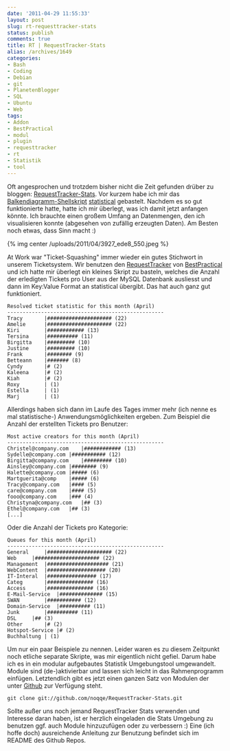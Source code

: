 ```yaml
---
date: '2011-04-29 11:55:33'
layout: post
slug: rt-requesttracker-stats
status: publish
comments: true
title: RT | RequestTracker-Stats
alias: /archives/1649
categories:
- Bash
- Coding
- Debian
- git
- PlanetenBlogger
- SQL
- Ubuntu
- Web
tags:
- Addon
- BestPractical
- modul
- plugin
- requesttracker
- rt
- Statistik
- tool
---
```


Oft  angesprochen und trotzdem bisher nicht die Zeit gefunden drüber zu bloggen: [RequestTracker-Stats](http://github.com/noqqe/RequestTracker-Stats). Vor kurzem habe ich mir das [Balkendiagramm-Shellskript](/archives/1611) [statistical](http://github.com/noqqe/statistical) gebastelt. Nachdem es so gut funktionierte hatte, hatte ich mir überlegt, was ich damit jetzt anfangen könnte. Ich brauchte einen großem Umfang an Datenmengen, den ich visualisieren konnte (abgesehen von zufällig erzeugten Daten). Am Besten noch etwas, dass Sinn macht :)

{% img center /uploads/2011/04/3927_ede8_550.jpeg %}

At Work war "Ticket-Squashing" immer wieder ein gutes Stichwort in unserem Ticketsystem. Wir benutzen den [RequestTracker](http://bestpractical.com/rt/) von [BestPractical](http://bestpractical.com) und ich hatte mir überlegt ein kleines Skript zu basteln, welches die Anzahl der erledigten Tickets pro User aus der MySQL Datenbank ausliesst und dann im Key:Value Format an statistical übergibt. Das hat auch ganz gut funktioniert.



    Resolved ticket statistic for this month (April)
    ---------------------------------------------------
    Tracy		|##################### (22)
    Amelie		|##################### (22)
    Kiri		|############ (13)
    Tersina		|########## (11)
    Birgitta	|######### (10)
    Justine		|######### (10)
    Frank		|######## (9)
    Betteann	|####### (8)
    Cyndy		|# (2)
    Kaleena		|# (2)
    Kiah		|# (2)
    Roxy		| (1)
    Estella		| (1)
    Marj		| (1)



Allerdings haben sich dann im Laufe des Tages immer mehr (ich nenne es mal statistische-) Anwendungsmöglichkeiten ergeben. Zum Beispiel die Anzahl der erstellten Tickets pro Benutzer:



    Most active creators for this month (April)
    ---------------------------------------------------
    Christel@company.com	|############ (13)
    Sydelle@company.com	|########### (12)
    Birgitta@company.com	|######### (10)
    Ainsley@company.com	|######## (9)
    Halette@company.com	|##### (6)
    Martguerita@comp	|##### (6)
    Tracy@company.com	|#### (5)
    care@company.com	|#### (5)
    fooo@company.com	|### (4)
    Christyna@company.com	|## (3)
    Ethel@company.com	|## (3)
    [...]



Oder die Anzahl der Tickets pro Kategorie:



    Queues for this month (April)
    ---------------------------------------------------
    General		|##################### (22)
    Web		|##################### (22)
    Management	|#################### (21)
    WebContent	|################### (20)
    IT-Interal	|################ (17)
    Categ		|############### (16)
    Access		|############### (16)
    E-Mail-Service	|############## (15)
    SWAN		|########### (12)
    Domain-Service	|########## (11)
    Junk		|########## (11)
    DSL		|## (3)
    Other		|# (2)
    Hotspot-Service	|# (2)
    Buchhaltung	| (1)



Um nur ein paar Beispiele zu nennen. Leider waren es zu diesem Zeitpunkt noch etliche separate Skripte, was mir eigentlich nicht gefiel. Darum habe ich es in ein modular aufgebautes Statistik Umgebungstool umgewandelt. Module sind (de-)aktivierbar und lassen sich leicht in das Rahmenprogramm einfügen. Letztendlich gibt es jetzt einen ganzen Satz von Modulen der unter [Github](http://github.com/noqqe/RequestTracker-Stats) zur Verfügung steht.

```
git clone git://github.com/noqqe/RequestTracker-Stats.git
```


Sollte außer uns noch jemand RequestTracker Stats verwenden und Interesse daran haben, ist er herzlich eingeladen die Stats Umgebung zu benutzen ggf. auch Module hinzuzufügen oder zu verbessern :) Eine (ich hoffe doch) ausreichende Anleitung zur Benutzung befindet sich im README des Github Repos.



